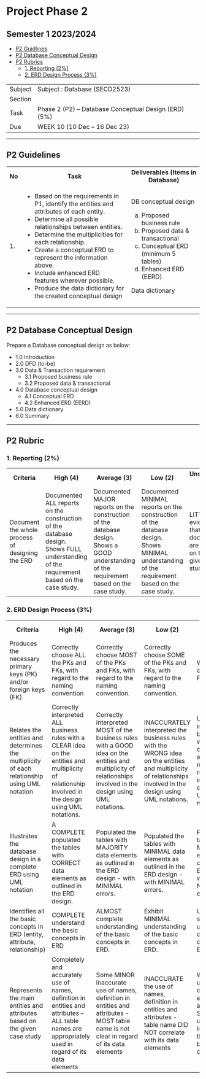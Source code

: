 # Project Phase 2
## Semester 1 2023/2024

- [P2 Guidlines](https://github.com/IzyanIzzatiK/SECD2523-Database/blob/main/phase2.md#p2-guidelines)
- [P2 Database Conceptual Design](https://github.com/IzyanIzzatiK/SECD2523-Database/blob/main/phase2.md#p2-database-conceptual-design)
- [P2 Rubrics](https://github.com/IzyanIzzatiK/SECD2523-Database/blob/main/phase2.md#p2-rubric)
  - [1. Reporting (2%)](https://github.com/IzyanIzzatiK/SECD2523-Database/blob/main/phase2.md#1-reporting-2)
  - [2. ERD Design Process (3%)](https://github.com/IzyanIzzatiK/SECD2523-Database/blob/main/phase2.md#2erd-design-process-3)

<table>
  <tr>
    <td>Subject</td>
    <td>Subject	:	Database (SECD2523)</td>
  </tr><tr>
    <td>Section</td>
    <td></td>
  </tr><tr>
    <td>Task</td>
    <td>Phase 2 (P2) – Database Conceptual Design (ERD) (5%)</td>
  </tr><tr>
    <td>Due</td>
    <td>WEEK 10 (10 Dec – 16 Dec 23)</td>
  </tr>
</table>

---

## P2 Guidelines

<table>
  <tr>
    <th>No</th>
    <th>Task</th>
    <th>Deliverables (Items in Database)</th>
  </tr>
  <tr>
    <td>1.</td>
    <td>
      <ul>
          <li>Based on the requirements in P1, identify the entities and attributes of each entity. </li>
          <li>Determine all possible relationships between entities. </li>
          <li>Determine the multiplicities for each relationship. </li>
          <li>Create a conceptual ERD to represent the information above. </li>
          <li>Include enhanced ERD features wherever possible. </li>
          <li>Produce the data dictionary for the created conceptual design</li>
    </td>
    <td>
      DB conceptual design
      <ol  type="a">
        <li>Proposed business rule</li>
        <li>Proposed data & transactional</li>
        <li>Conceptual ERD (minimum 5 tables)</li>
        <li>Enhanced ERD (EERD)</li>
      </ol>
      Data dictionary
    </td>
  </tr>
</table>



 ---


## P2 Database Conceptual Design
Prepare a Database conceptual design as below:
- 1.0	Introduction
- 2.0	DFD (to-be)
- 3.0	Data & Transaction requirement
  - 3.1	Proposed business rule
  - 3.2	Proposed data & transactional
- 4.0	Database conceptual design
  - 4.1	Conceptual ERD
  - 4.2	Enhanced ERD (EERD)
- 5.0	Data dictionary
- 6.0	Summary

---

## P2 Rubric

### 1. Reporting (2%)

<table>
  <tr>
    <th>Criteria</th>
    <th>High (4)</th>
    <th>Average (3)</th>
    <th>Low (2)</th>
    <th>Unsatisfied (1)</th>
  </tr>
  <tr>
    <td>Document the whole process of designing the ERD</td>
    <td>Documented ALL reports on the construction of the database design. Shows FULL understanding of the requirement based on the case study.</td>
    <td>Documented MAJOR reports on the construction of the database design. Shows a GOOD understanding of the requirement based on the case study.</td>
    <td>Documented MINIMAL reports on the construction of the database design. Shows MINIMAL understanding of the requirement based on the case study.</td>
    <td>LITTLE evidence that the documents are based on the given case study.</td>
  </tr>
</table>

### 2.	ERD Design Process (3%)

<table>
  <tr>
    <th>Criteria</th>
    <th>High (4)</th>
    <th>Average (3)</th>
    <th>Low (2)</th>
    <th>Unsatisfied (1)</th>
  </tr>
  <tr>
    <td>Produces the necessary primary keys (PK) and/or foreign keys (FK)</td>
    <td>Correctly choose ALL the PKs and FKs, with regard to the naming convention</td>
    <td>Correctly choose MOST of the PKs and FKs, with regard to the naming convention.</td>
    <td>Correctly choose SOME of the PKs and FKs, with regard to the naming convention.</td>
    <td>WRONGLY choose the PKs and FKs.</td>
  </tr>  
  <tr>
    <td>Relates the entities and determines the multiplicity of each relationship using UML notation</td>
    <td>Correctly interpreted ALL business rules with a CLEAR idea on the entities and multiplicity of relationship involved in the design using UML notations. </td>
    <td>Correctly interpreted MOST of the business rules with a GOOD idea on the entities and multiplicity of relationships involved in the design using UML notations.</td>
    <td>INACCURATELY interpreted the business rules with the WRONG idea on the entities and multiplicity of relationships involved in the design using UML notations.  </td>
    <td>UNABLE to interpret the business rules with NO IDEA on the entities and multiplicity of relationships involved in the design using UML notations.</td>
  </tr>  
  <tr>
    <td>Illustrates the database design in a complete ERD using UML notation</td>
    <td>A COMPLETE populated the tables with CORRECT data elements as outlined in the ERD design.</td>
    <td>Populated the tables with MAJORITY data elements as outlined in the ERD design - with MINIMAL errors.</td>
    <td>Populated the tables with MINIMAL data elements as outlined in the ERD design - with MINIMAL errors.</td>
    <td>Populated the tables with MINIMAL data elements as outlined in the ERD design - with NUMEROUS errors.</td>
  </tr>  
  <tr>
    <td>Identifies all the basic concepts in ERD (entity, attribute, relationship)</td>
    <td>COMPLETE understand the basic concepts in ERD</td>
    <td>ALMOST complete understanding of the basic concepts in ERD.</td>
    <td>Exhibit MINIMAL understanding of the basic concepts in ERD.</td>
    <td>UNABLE to show understanding of the basic concepts of ERD.</td>
  </tr>  
  <tr>
    <td>Represents the main entities and attributes based on the given case study</td>
    <td>Completely and accurately use of names, definition in entities and attributes – ALL table names are appropriately used in regard of its data elements</td>
    <td>Some MINOR inaccurate use of names, definition in entities and attributes - MOST table name is not clear in regard of its data elements</td>
    <td>INACCURATE the use of names, definition in entities and attributes - table name DID NOT correlate with its data elements</td>
    <td>WRONG the use of names, definitions in entities and attributes. Shows NO understanding in identifying the tables based on the case study.</td>
  </tr>
</table>
